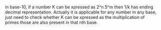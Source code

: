 in  base-10, if a number K can be xpressed as 2^n.5^m then 1/k has ending decimal representation. Actually it is applicable for any number in any base, just need to check whether K can be xpressed as the multiplication of primes those are also present in that nth base.
